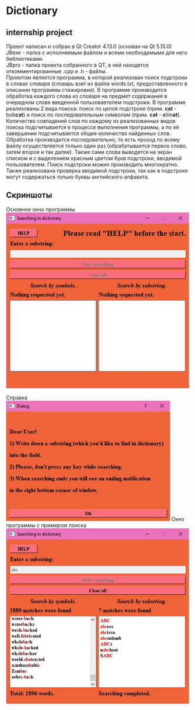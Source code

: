 # Dictionary
## internship project <br/>
Проект написан и собран в Qt Creator 4.13.0 (основан на Qt 5.15.0)<br/>
JBexe - папка с исполняемым файлом и всеми необходимыми для него библиотеками.<br/>
JBpro - папка проекта собранного в QT, в ней находятся откомментированные .cpp и .h - файлы.<br/>
Проектом является программа, в которой реализован поиск подстроки в словах словаря (словарь взят из файла words.txt, предоставленного в описании программы стажировки). В программе производится обработка каждого слова из словаря на предмет содержания в очередном слове введенной пользоваетелем подстроки. В программе реализованы 2 вида поиска: поиск по целой подстроке (прим. **cat** - bob**cat**) и поиск по последовательным символам (прим. **cat** - **c**lim**at**). Количество совпадений слов по каждому из реализованных видов поиска подсчитывается в процессе выполнения программы, а по её завершении подсчитывается общее количество найденных слов. Обработка производится последовательно, то есть проход по всему файлу осуществляется только один раз (обрабатывается первое слово, затем второе и так далее). Также сами слова выводятся на экран списком и с выделением красным цветом букв подстроки, вводимой пользователем. Поиск подстроки можно производить многократно. Также реализована проверка вводимой подстроки, так как в подстроке могут содержаться только буквы английского алфавита.
## Скриншоты <br/>
Основное окно программы ![](1.jpg)

Справка
![alt text](2.jpg)
Окно программы с примером поиска 
![alt text](3.jpg)
